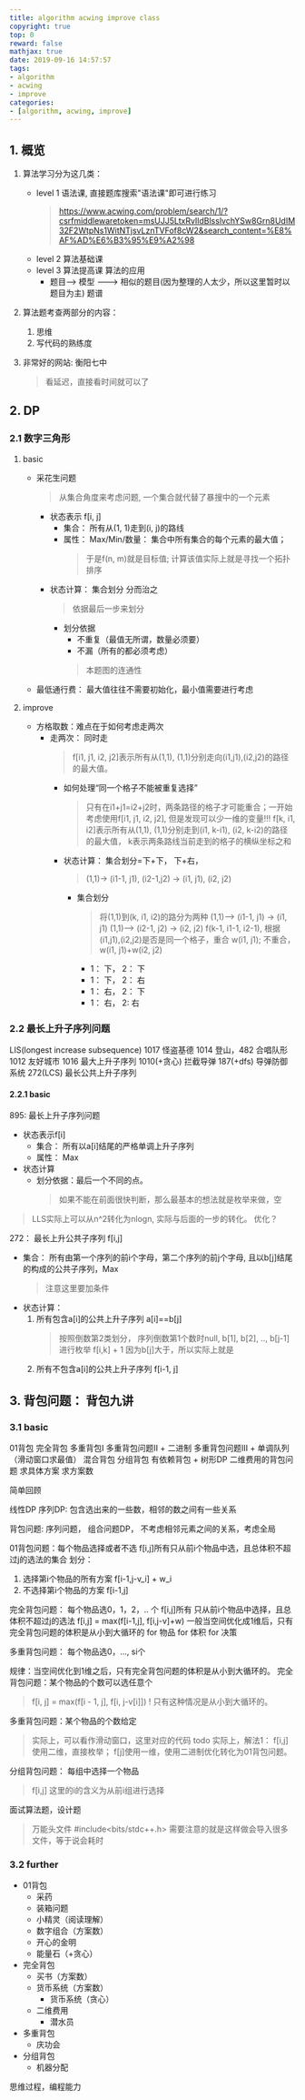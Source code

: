 ```yaml
---
title: algorithm acwing improve class
copyright: true
top: 0
reward: false
mathjax: true
date: 2019-09-16 14:57:57
tags:
- algorithm
- acwing
- improve
categories:
- [algorithm, acwing, improve]
---
```


## 1. 概览

1. 算法学习分为这几类：
    - level 1 语法课, 直接题库搜索"语法课"即可进行练习
        > https://www.acwing.com/problem/search/1/?csrfmiddlewaretoken=msUJJ5LtxRvIldBlsslvchYSw8Grn8UdIM32F2WtpNs1WitNTjsvLznTVFof8cW2&search_content=%E8%AF%AD%E6%B3%95%E9%A2%98
    - level 2 算法基础课
    - level 3 算法提高课 算法的应用
        - 题目--> 模型 ---> 相似的题目(因为整理的人太少，所以这里暂时以题目为主) 题谱

2. 算法题考查两部分的内容：
    1. 思维
    2. 写代码的熟练度

3. 非常好的网站: 衡阳七中
    > 看延迟，直接看时间就可以了

## 2. DP

### 2.1 数字三角形

1. basic 
    - 采花生问题
        > 从集合角度来考虑问题, 一个集合就代替了暴搜中的一个元素
        - 状态表示 f[i, j]
            - 集合： 所有从(1, 1)走到(i, j)的路线
            - 属性： Max/Min/数量： 集合中所有集合的每个元素的最大值；
                > 于是f(n, m)就是目标值;  计算该值实际上就是寻找一个拓扑排序
        - 状态计算： 集合划分  分而治之
            > 依据最后一步来划分
            - 划分依据
                - 不重复（最值无所谓，数量必须要）
                - 不漏（所有的都必须考虑）
                > 本题图的连通性
    - 最低通行费： 最大值往往不需要初始化，最小值需要进行考虑

2. improve
    - 方格取数：难点在于如何考虑走两次
        - 走两次： 同时走
            > f[i1, j1, i2, j2]表示所有从(1,1), (1,1)分别走向(i1,j1),(i2,j2)的路径的最大值。 
            - 如何处理“同一个格子不能被重复选择”
                > 只有在i1+j1=i2+j2时，两条路径的格子才可能重合；一开始考虑使用f[i1, j1, i2, j2], 但是发现可以少一维的变量!!!
                > f[k, i1, i2]表示所有从(1,1), (1,1)分别走到(i1, k-i1), (i2, k-i2)的路径的最大值， k表示两条路线当前走到的格子的横纵坐标之和
            - 状态计算： 集合划分=下+下， 下+右， 
                > (1,1)-> (i1-1, j1), (i2-1,j2) -> (i1, j1), (i2, j2)
                - 集合划分
                    > 将(1,1)到(k, i1, i2)的路分为两种
                    > (1,1)--> (i1-1, j1) -> (i1, j1)
                    > (1,1)--> (i2-1, j2) -> (i2, j2)
                    > f(k-1, i1-1, i2-1), 根据(i1,j1),(i2,j2)是否是同一个格子，重合 w(i1, j1); 不重合， w(i1, j1)+w(i2, j2)
                    - 1： 下， 2： 下
                    - 1： 下， 2： 右
                    - 1： 右， 2： 下
                    - 1： 右， 2:  右

### 2.2 最长上升子序列问题

LIS(longest increase subsequence)
    1017 怪盗基德
        1014 登山，482 合唱队形
    1012 友好城市
    1016 最大上升子序列
    1010(+贪心) 拦截导弹
        187(+dfs) 导弹防御系统
    272(LCS) 最长公共上升子序列

#### 2.2.1 basic
895: 最长上升子序列问题
- 状态表示f[i]
    - 集合： 所有以a[i]结尾的严格单调上升子序列
    - 属性： Max
- 状态计算
    - 划分依据：最后一个不同的点。
        > 如果不能在前面很快判断，那么最基本的想法就是枚举来做，空
        
> LLS实际上可以从n^2转化为nlogn, 实际与后面的一步的转化。 优化？


272： 最长上升公共子序列
f[i,j]
- 集合： 所有由第一个序列的前i个字母，第二个序列的前j个字母, 且以b[j]结尾的构成的公共子序列，Max
    > 注意这里要加条件
- 状态计算： 
    1. 所有包含a[i]的公共上升子序列 a[i]==b[j]
        > 按照倒数第2类划分， 序列倒数第1个数时null, b[1], b[2], .., b[j-1]
        > 进行枚举  f[i,k] + 1 因为b[j]大于，所以实际上就是
    2. 所有不包含a[i]的公共上升子序列 f[i-1, j]

## 3. 背包问题： 背包九讲

### 3.1 basic
01背包
    完全背包
        多重背包I
            多重背包问题II + 二进制
            多重背包问题III + 单调队列（滑动窗口求最值）
        混合背包
    分组背包
        有依赖背包 + 树形DP
    二维费用的背包问题
    求具体方案
    求方案数


简单回顾


线性DP
序列DP: 包含选出来的一些数，相邻的数之间有一些关系

背包问题: 序列问题， 组合问题DP， 不考虑相邻元素之间的关系，考虑全局

01背包问题：每个物品选择或者不选
f[i,j]所有只从前i个物品中选，且总体积不超过j的选法的集合
划分：
1. 选择第i个物品的所有方案 f[i-1,j-v_i] + w_i 
2. 不选择第i个物品的方案 f[i-1,j]

完全背包问题： 每个物品选0，1，2，.. 个
f[i,j]所有 只从前i个物品中选择，且总体积不超过j的选法
f[i,j] = max(f[i-1,j], f[i,j-v]+w)
一般当空间优化成1维后，只有完全背包问题的体积是从小到大循环的
for 物品
    for 体积
        for 决策

多重背包问题： 每个物品选0，..., si个

规律：当空间优化到1维之后，只有完全背包问题的体积是从小到大循环的。
完全背包问题：某个物品的个数可以选任意个
> f[i, j] = max(f[i - 1, j], f[i, j-v[i]]) ! 只有这种情况是从小到大循环的。

多重背包问题：某个物品的个数给定
> 实际上，可以看作滑动窗口，这里对应的代码 todo
> 实际上，解法1： f[i,j]使用二维，直接枚举； f[j]使用一维，使用二进制优化转化为01背包问题。

分组背包问题： 每组中选择一个物品
> f[i,j] 这里的i的含义为从前i组进行选择

面试算法题，设计题

> 万能头文件 #include<bits/stdc++.h>
> 需要注意的就是这样做会导入很多文件，等于说会耗时

### 3.2 further

- 01背包
   - 采药
   - 装箱问题
   - 小精灵（阅读理解）
   - 数字组合（方案数）
   - 开心的金明
   - 能量石（+贪心）
- 完全背包
    - 买书（方案数）
    - 货币系统（方案数）
        - 货币系统（贪心）
    - 二维费用
        - 潜水员
- 多重背包
    - 庆功会
- 分组背包
    - 机器分配

思维过程，编程能力